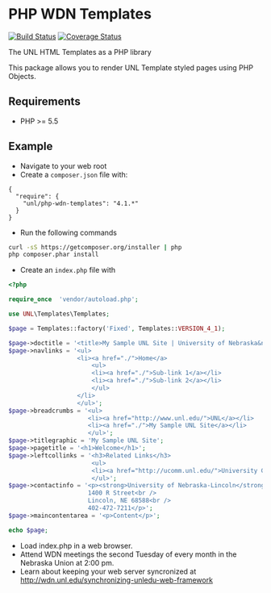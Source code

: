 # PHP WDN Templates

[![Build Status](https://travis-ci.org/unl/phpunltemplates.svg)](https://travis-ci.org/unl/phpunltemplates)
[![Coverage Status](https://coveralls.io/repos/unl/phpunltemplates/badge.svg?branch=master&service=github)](https://coveralls.io/github/unl/phpunltemplates?branch=master)

The UNL HTML Templates as a PHP library

This package allows you to render UNL Template styled pages using PHP Objects.

## Requirements

* PHP >= 5.5

## Example

*  Navigate to your web root
* Create a `composer.json` file with:

```
{
  "require": {
    "unl/php-wdn-templates": "4.1.*"
  }
}
```

* Run the following commands

```sh
curl -sS https://getcomposer.org/installer | php
php composer.phar install
```

* Create an `index.php` file with

```php
<?php

require_once  'vendor/autoload.php';

use UNL\Templates\Templates;

$page = Templates::factory('Fixed', Templates::VERSION_4_1);

$page->doctitle = '<title>My Sample UNL Site | University of Nebraska&ndash;Lincoln</title>';
$page->navlinks = '<ul>
                   <li><a href="./">Home</a>
                       <ul>
                       <li><a href="./">Sub-link 1</a></li>
                       <li><a href="./">Sub-link 2</a></li>
                       </ul>
                   </li>
                   </ul>';
$page->breadcrumbs = '<ul>
                      <li><a href="http://www.unl.edu/">UNL</a></li>
                      <li><a href="./">My Sample UNL Site</a></li>
                      </ul>';
$page->titlegraphic = 'My Sample UNL Site';
$page->pagetitle = '<h1>Welcome</h1>';
$page->leftcollinks = '<h3>Related Links</h3>
                       <ul>
                       <li><a href="http://ucomm.unl.edu/">University Communications</a></li>
                       </ul>';
$page->contactinfo = '<p><strong>University of Nebraska-Lincoln</strong><br />
                      1400 R Street<br />
                      Lincoln, NE 68588<br />
                      402-472-7211</p>';
$page->maincontentarea = '<p>Content</p>';

echo $page;
```

* Load index.php in a web browser.
* Attend WDN meetings the second Tuesday of every month in the Nebraska Union at 2:00 pm.
* Learn about keeping your web server syncronized at http://wdn.unl.edu/synchronizing-unledu-web-framework
